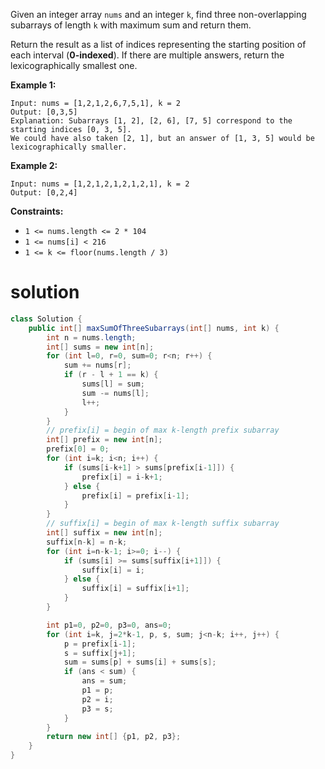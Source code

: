 Given an integer array `nums` and an integer `k`, find three non-overlapping subarrays of length `k` with maximum sum and return them.

Return the result as a list of indices representing the starting position of each interval (**0-indexed**). If there are multiple answers, return the lexicographically smallest one.

 

**Example 1:**

```
Input: nums = [1,2,1,2,6,7,5,1], k = 2
Output: [0,3,5]
Explanation: Subarrays [1, 2], [2, 6], [7, 5] correspond to the starting indices [0, 3, 5].
We could have also taken [2, 1], but an answer of [1, 3, 5] would be lexicographically smaller.
```

**Example 2:**

```
Input: nums = [1,2,1,2,1,2,1,2,1], k = 2
Output: [0,2,4]
```

 

**Constraints:**

- `1 <= nums.length <= 2 * 104`
- `1 <= nums[i] < 216`
- `1 <= k <= floor(nums.length / 3)`

# solution

```java
class Solution {
    public int[] maxSumOfThreeSubarrays(int[] nums, int k) {
        int n = nums.length;
        int[] sums = new int[n];
        for (int l=0, r=0, sum=0; r<n; r++) {
            sum += nums[r];
            if (r - l + 1 == k) {
                sums[l] = sum;
                sum -= nums[l];
                l++;
            }
        }
        // prefix[i] = begin of max k-length prefix subarray
        int[] prefix = new int[n];
        prefix[0] = 0;
        for (int i=k; i<n; i++) {
            if (sums[i-k+1] > sums[prefix[i-1]]) {
                prefix[i] = i-k+1;
            } else {
                prefix[i] = prefix[i-1];
            }
        }
        // suffix[i] = begin of max k-length suffix subarray
        int[] suffix = new int[n];
        suffix[n-k] = n-k;
        for (int i=n-k-1; i>=0; i--) {
            if (sums[i] >= sums[suffix[i+1]]) {
                suffix[i] = i;
            } else {
                suffix[i] = suffix[i+1];
            }
        }

        int p1=0, p2=0, p3=0, ans=0;
        for (int i=k, j=2*k-1, p, s, sum; j<n-k; i++, j++) {
            p = prefix[i-1];
            s = suffix[j+1];
            sum = sums[p] + sums[i] + sums[s];
            if (ans < sum) {
                ans = sum;
                p1 = p;
                p2 = i;
                p3 = s;
            }
        }
        return new int[] {p1, p2, p3};
    }
}
```

